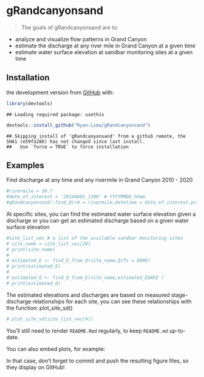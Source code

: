
<!-- README.md is generated from README.Rmd. Please edit that file -->

# gRandcanyonsand

<!-- badges: start -->

<!-- badges: end -->

> The goals of gRandcanyonsand are to:

  - analyze and visualize flow patterns in Grand Canyon
  - estimate the discharge at any river mile in Grand Canyon at a given
    time
  - estimate water surface elevation at sandbar monitoring sites at a
    given time

## Installation

the development version from [GitHub](https://github.com/) with:

``` r
library(devtools)
```

    ## Loading required package: usethis

``` r
devtools::install_github("Ryan-Lima/gRandcanyonsand")
```

    ## Skipping install of 'gRandcanyonsand' from a github remote, the SHA1 (e59fa286) has not changed since last install.
    ##   Use `force = TRUE` to force installation

## Examples

Find discharge at any time and any rivermile in Grand Canyon 2010 - 2020

``` r
#rivermile = 30.7
#date_of_interest = '20140601_1200' # YYYYMMDD_hhmm 
#gRandcanyonsand::find_Q(rm = rivermile,datetime = date_of_interest,print = T)
```

At specific sites, you can find the estimated water surface elevation
given a discharge or you can get an estimated discharge based on a given
water surface elevation

``` r
#site_list_vec # a list of the available sandbar monitoring sites
# site_name = site_list_vec[28]
# print(site_name)
# 
# estimated_E <- find_E_from_Q(site_name,Qcfs = 8000)
# print(estimated_E)
# 
# estimated_Q <- find_Q_from_E(site_name,estimated_E$WSE )
# print(estimated_Q)
```

The estimated elevations and discharges are based on measured
stage-discharge relationships for each site, you can see these
relationships with the function: plot\_site\_sd()

``` r
# plot_site_sd(site_list_vec[4])
```

You’ll still need to render `README.Rmd` regularly, to keep `README.md`
up-to-date.

You can also embed plots, for example:

In that case, don’t forget to commit and push the resulting figure
files, so they display on GitHub\!
